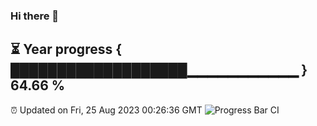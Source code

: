 ### Hi there 👋
⏳ Year progress { ███████████████████▁▁▁▁▁▁▁▁▁▁▁ } 64.66 %
---
⏰ Updated on Fri, 25 Aug 2023 00:26:36 GMT
![Progress Bar CI](https://github.com/Moyi321/Moyi321/workflows/Progress%20Bar%20CI/badge.svg)
